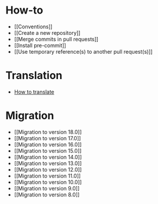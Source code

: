 # How-to
* [[Conventions]]
* [[Create a new repository]]
* [[Merge commits in pull requests]]
* [[Install pre-commit]]
* [[Use temporary reference(s) to another pull request(s)]]

# Translation
* [How to translate](https://odoo-community.org/page/translate)

# Migration
* [[Migration to version 18.0]]
* [[Migration to version 17.0]]
* [[Migration to version 16.0]]
* [[Migration to version 15.0]]
* [[Migration to version 14.0]]
* [[Migration to version 13.0]]
* [[Migration to version 12.0]]
* [[Migration to version 11.0]]
* [[Migration to version 10.0]]
* [[Migration to version 9.0]]
* [[Migration to version 8.0]]
